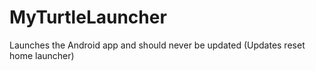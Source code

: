 MyTurtleLauncher
================

Launches the Android app and should never be updated (Updates reset home launcher)
